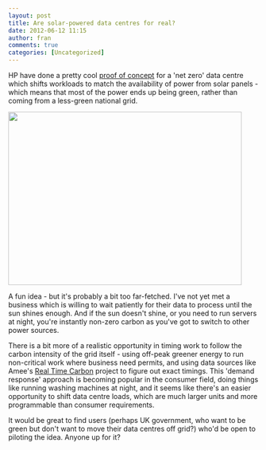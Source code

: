```yaml
---
layout: post
title: Are solar-powered data centres for real?
date: 2012-06-12 11:15
author: fran
comments: true
categories: [Uncategorized]
---
```

HP have done a pretty cool <a href="http://www.datacenterknowledge.com/archives/2012/05/30/hp-developing-net-zero-data-center-concept/">proof of concept</a> for a 'net zero' data centre which shifts workloads to match the availability of power from solar panels - which means that most of the power ends up being green, rather than coming from a less-green national grid.
<!--more-->

<a href="http://mastodonc.files.wordpress.com/2012/06/hp-net-zero.jpg"><img class="aligncenter size-full wp-image-126" title="Chart from HP of workload over time" src="http://mastodonc.files.wordpress.com/2012/06/hp-net-zero.jpg" alt="" width="470" height="348" /></a>

A fun idea - but it's probably a bit too far-fetched. I've not yet met a business which is willing to wait patiently for their data to process until the sun shines enough. And if the sun doesn't shine, or you need to run servers at night, you're instantly non-zero carbon as you've got to switch to other power sources.

There is a bit more of a realistic opportunity in timing work to follow the carbon intensity of the grid itself - using off-peak greener energy to run non-critical work where business need permits, and using data sources like Amee's <a href="http://www.realtimecarbon.org/">Real Time Carbon</a> project to figure out exact timings. This 'demand response' approach is becoming popular in the consumer field, doing things like running washing machines at night, and it seems like there's an easier opportunity to shift data centre loads, which are much larger units and more programmable than consumer requirements.

It would be great to find users (perhaps UK government, who want to be green but don't want to move their data centres off grid?) who'd be open to piloting the idea. Anyone up for it?

